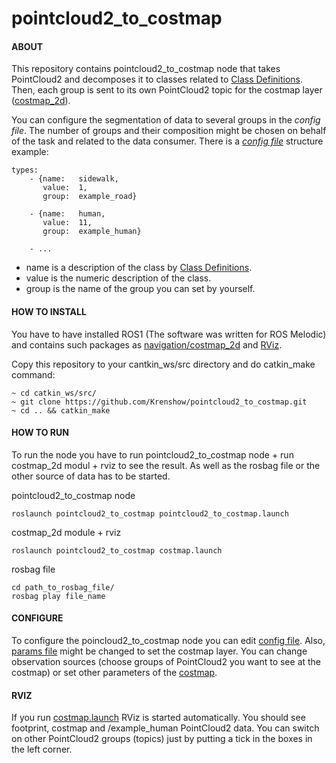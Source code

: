 # pointcloud2_to_costmap

#### ABOUT

This repository contains pointcloud2_to_costmap node that takes PointCloud2 and decomposes it to classes related to [Class Definitions](https://www.cityscapes-dataset.com/dataset-overview/). Then, each group is sent to its own PointCloud2 topic for the costmap layer ([costmap_2d](https://github.com/ros-planning/navigation/tree/noetic-devel/costmap_2d)).

You can configure the segmentation of data to several groups in the _config file_. The number of groups and their composition might be chosen on behalf of the task and related to the data consumer. There is a [_config file_](config/config.yaml) structure example:

```
types:
    - {name:   sidewalk,
       value:  1,
       group:  example_road}

    - {name:   human,
       value:  11,
       group:  example_human}

    - ...
```
* name is a description of the class by [Class Definitions](https://www.cityscapes-dataset.com/dataset-overview/).
* value is the numeric description of the class.
* group is the name of the group you can set by yourself.


#### HOW TO INSTALL

You have to have installed ROS1 (The software was written for ROS Melodic) and contains such packages as [navigation](https://github.com/ros-planning/navigation)[/costmap_2d](https://github.com/ros-planning/navigation/tree/noetic-devel/costmap_2d) and [RViz](http://wiki.ros.org/rviz).

Copy this repository to your cantkin_ws/src directory and do catkin_make command:
```
~ cd catkin_ws/src/
~ git clone https://github.com/Krenshow/pointcloud2_to_costmap.git
~ cd .. && catkin_make
```


#### HOW TO RUN

To run the node you have to run pointcloud2_to_costmap node + run costmap_2d modul + rviz to see the result. As well as the rosbag file or the other source of data has to be started.

pointcloud2_to_costmap node
```
roslaunch pointcloud2_to_costmap pointcloud2_to_costmap.launch 
```
costmap_2d module + rviz
```
roslaunch pointcloud2_to_costmap costmap.launch
```
rosbag file
```
cd path_to_rosbag_file/
rosbag play file_name
```


#### CONFIGURE

To configure the poincloud2_to_costmap node you can edit [config file](config/config.yaml). Also, [params file](config/params.yaml) might be changed to set the costmap layer. You can change observation sources (choose groups of PointCloud2 you want to see at the costmap) or set other parameters of the [costmap](http://wiki.ros.org/costmap_2d).

#### RVIZ

If you run [costmap.launch](launch/costmap.lunch) RViz is started automatically. You should see footprint, costmap and /example_human PointCloud2 data. You can switch on other PointCloud2 groups (topics) just by putting a tick in the boxes in the left corner.


